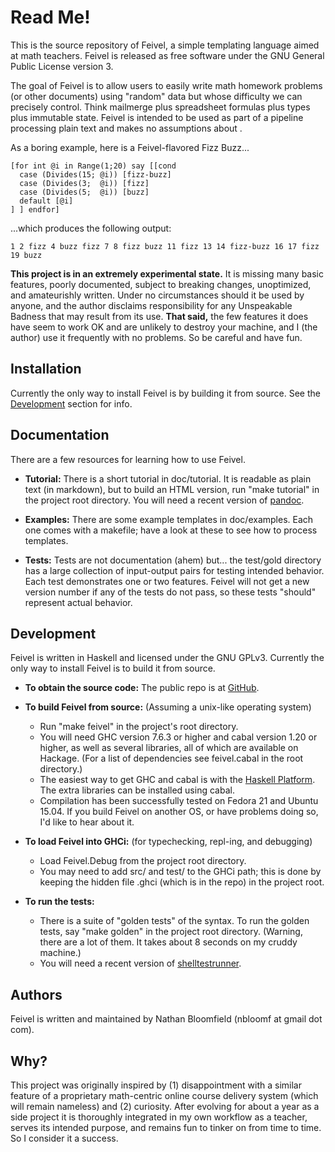 # Read Me!

This is the source repository of Feivel, a simple templating language aimed at math teachers. Feivel is released as free software under the GNU General Public License version 3.

The goal of Feivel is to allow users to easily write math homework problems (or other documents) using "random" data but whose difficulty we can precisely control. Think mailmerge plus spreadsheet formulas plus types plus immutable state. Feivel is intended to be used as part of a pipeline processing plain text and makes no assumptions about .

As a boring example, here is a Feivel-flavored Fizz Buzz...

    [for int @i in Range(1;20) say [[cond
      case (Divides(15; @i)) [fizz-buzz]
      case (Divides(3;  @i)) [fizz]
      case (Divides(5;  @i)) [buzz]
      default [@i]
    ] ] endfor]

...which produces the following output:

    1 2 fizz 4 buzz fizz 7 8 fizz buzz 11 fizz 13 14 fizz-buzz 16 17 fizz 19 buzz

**This project is in an extremely experimental state.** It is missing many basic features, poorly documented, subject to breaking changes, unoptimized, and amateurishly written. Under no circumstances should it be used by anyone, and the author disclaims responsibility for any Unspeakable Badness that may result from its use. **That said,** the few features it does have seem to work OK and are unlikely to destroy your machine, and I (the author) use it frequently with no problems. So be careful and have fun.



## Installation

Currently the only way to install Feivel is by building it from source. See the [Development](#development) section for info.



## Documentation

There are a few resources for learning how to use Feivel.

- **Tutorial:** There is a short tutorial in doc/tutorial. It is readable as plain text (in markdown), but to build an HTML version, run "make tutorial" in the project root directory. You will need a recent version of [pandoc](pandoc.org).

- **Examples:** There are some example templates in doc/examples. Each one comes with a makefile; have a look at these to see how to process templates.

- **Tests:** Tests are not documentation (ahem) but... the test/gold directory has a large collection of input-output pairs for testing intended behavior. Each test demonstrates one or two features. Feivel will not get a new version number if any of the tests do not pass, so these tests "should" represent actual behavior.



## Development

Feivel is written in Haskell and licensed under the GNU GPLv3. Currently the only way to install Feivel is to build it from source.

- **To obtain the source code:** The public repo is at [GitHub](https://github.com/nbloomf/feivel).

- **To build Feivel from source:** (Assuming a unix-like operating system)
  - Run "make feivel" in the project's root directory.
  - You will need GHC version 7.6.3 or higher and cabal version 1.20 or higher, as well as several libraries, all of which are available on Hackage. (For a list of dependencies see feivel.cabal in the root directory.)
  - The easiest way to get GHC and cabal is with the [Haskell Platform](https://www.haskell.org/platform/). The extra libraries can be installed using cabal.
  - Compilation has been successfully tested on Fedora 21 and Ubuntu 15.04. If you build Feivel on another OS, or have problems doing so, I'd like to hear about it.

- **To load Feivel into GHCi:** (for typechecking, repl-ing, and debugging)
  - Load Feivel.Debug from the project root directory.
  - You may need to add src/ and test/ to the GHCi path; this is done by keeping the hidden file .ghci (which is in the repo) in the project root.

- **To run the tests:**
  - There is a suite of "golden tests" of the syntax. To run the golden tests, say "make golden" in the project root directory. (Warning, there are a lot of them. It takes about 8 seconds on my cruddy machine.)
  - You will need a recent version of [shelltestrunner](joyful.org/shelltestrunner/).



## Authors

Feivel is written and maintained by Nathan Bloomfield (nbloomf at gmail dot com).



## Why?

This project was originally inspired by (1) disappointment with a similar feature of a proprietary math-centric online course delivery system (which will remain nameless) and (2) curiosity. After evolving for about a year as a side project it is thoroughly integrated in my own workflow as a teacher, serves its intended purpose, and remains fun to tinker on from time to time. So I consider it a success.

